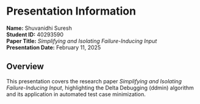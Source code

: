 # Presentation Information

**Name:** Shuvanidhi Suresh  
**Student ID:** 40293590  
**Paper Title:** *Simplifying and Isolating Failure-Inducing Input*  
**Presentation Date:** February 11, 2025  

## Overview
This presentation covers the research paper *Simplifying and Isolating Failure-Inducing Input*, highlighting the Delta Debugging (ddmin) algorithm and its application in automated test case minimization.
